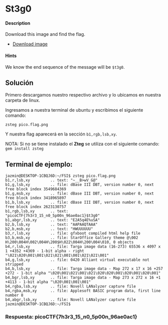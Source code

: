 # St3g0

#### Description

Download this image and find the flag.

- [Download image](https://artifacts.picoctf.net/c/215/pico.flag.png)

#### Hints

We know the end sequence of the message will be `$t3g0`.

## Solución

Primero descargamos nuestro respectivo archivo y lo ubicamos en nuestra carpeta de linux.

Ingresamos a nuestra terminal de ubuntu y escribimos el siguiente comando:

`zsteg pico.flag.png`

Y nuestra flag aparecerá en la sección `b1,rgb,lsb,xy`.

NOTA: Si no se tiene instalado el **Zteg** se utiliza con el siguiente comando: 
`gem install zsteg`

## Terminal de ejemplo:

```
jazmin@DESKTOP-1CBQJ6D:~/FSI$ zsteg pico.flag.png
b1,r,lsb,xy         .. text: "~__B>wV_G@"
b1,g,lsb,xy         .. file: dBase III DBT, version number 0, next free block index 3549684369
b1,g,msb,xy         .. file: dBase III DBT, version number 0, next free block index 3418965897
b1,b,lsb,xy         .. file: dBase III DBT, version number 0, next free block index 2623130757
b1,rgb,lsb,xy       .. text: "picoCTF{7h3r3_15_n0_5p00n_96ae0ac1}$t3g0"
b1,abgr,lsb,xy      .. text: "E2A5q4E%uSA"
b2,b,lsb,xy         .. text: "AAPAAQTAAA"
b2,b,msb,xy         .. text: "HWUUUUUU"
b3,r,lsb,xy         .. file: gfxboot compiled html help file
b3,b,msb,xy         .. file: StarOffice Gallery theme @\002 H\200\004H\002\004H\200$H\022\004H\200\004\010, 0 objects
b4,r,lsb,xy         .. file: Targa image data (16-273) 65536 x 4097 x 1 +4352 +4369 - 1-bit alpha - right "\021\020\001\001\021\021\001\001\021\021\001"
b4,g,lsb,xy         .. file: 0420 Alliant virtual executable not stripped
b4,b,lsb,xy         .. file: Targa image data - Map 272 x 17 x 16 +257 +272 - 1-bit alpha "\020\001\021\001\021\020\020\001\020\001\020\001"
b4,bgr,lsb,xy       .. file: Targa image data - Map 273 x 272 x 16 +1 +4113 - 1-bit alpha "\020\001\001\001"
b4,rgba,lsb,xy      .. file: Novell LANalyzer capture file
b4,rgba,msb,xy      .. file: Applesoft BASIC program data, first line number 8
b4,abgr,lsb,xy      .. file: Novell LANalyzer capture file
jazmin@DESKTOP-1CBQJ6D:~/FSI$
```

### Respuesta: picoCTF{7h3r3_15_n0_5p00n_96ae0ac1}